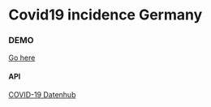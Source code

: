 # Covid19 incidence Germany

### DEMO

[Go here](https://simhub.github.io/covid19/)

#### API

[COVID-19 Datenhub ](https://npgeo-corona-npgeo-de.hub.arcgis.com/datasets/dd4580c810204019a7b8eb3e0b329dd6_0)
